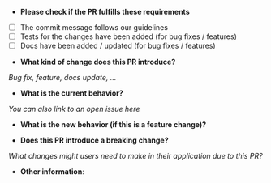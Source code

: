 * **Please check if the PR fulfills these requirements**

- [ ] The commit message follows our guidelines
- [ ] Tests for the changes have been added (for bug fixes / features)
- [ ] Docs have been added / updated (for bug fixes / features)

* **What kind of change does this PR introduce?**

*Bug fix, feature, docs update, ...*

* **What is the current behavior?**

*You can also link to an open issue here*

* **What is the new behavior (if this is a feature change)?**

* **Does this PR introduce a breaking change?**

*What changes might users need to make in their application due to this PR?*

* **Other information**:
